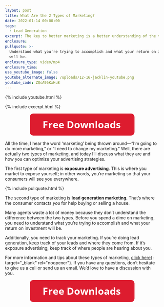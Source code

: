 ```yaml
---
layout: post
title: What Are the 2 Types of Marketing?
date: 2022-01-14 00:00:00
tags:
  - Lead Generation
excerpt: The key to better marketing is a better understanding of the term.
enclosure:
pullquote: >-
  Understand what you’re trying to accomplish and what your return on investment
  will be. 
enclosure_type: video/mp4
enclosure_time:
use_youtube_image: false
youtube_alternate_image: /uploads/12-16-jacklin-youtube.png
youtube_code: ZQsA96KxHu8
---
```

{% include youtube.html %}

{% include excerpt.html %}

<center><a target="_blank" rel="noopener" href="https://join.gochicagolandhomes.com/ask/be6ee2f528a87d7fe1d057ef1a95c83c"><img width="343" height="72" src="uploads/FreeDownloadsButton-343.png" /></a></center>

All the time, I hear the word ‘marketing’ being thrown around—“I’m going to do more marketing,” or “I need to change my marketing.” Well, there are actually two types of marketing, and today I’ll discuss what they are and how you can optimize your advertising strategies.&nbsp;

The first type of marketing is **exposure advertising**. This is where you market to expose yourself; in other words, you’re marketing so that your consumers will see you everywhere.

{% include pullquote.html %}

The second type of marketing is **lead generation marketing**. That’s where the consumer contacts *you* for help buying or selling a house.&nbsp;

Many agents waste a lot of money because they don’t understand the difference between the two types. Before you spend a dime on marketing, you need to understand what you’re trying to accomplish and what your return on investment will be.&nbsp;

Additionally, you need to track your marketing. If you’re doing lead generation, keep track of your leads and where they come from. If it’s exposure advertising, keep track of where people are hearing about you.

For more information and tips about these types of marketing, [click here](https://drive.google.com/file/d/1KimbOjM60eqwKE19tvHq4XD-byYf3yTT/view){: target="_blank" rel="noopener"}. If you have any questions, don’t hesitate to give us a call or send us an email. We’d love to have a discussion with you.

<center><a target="_blank" rel="noopener" href="https://join.gochicagolandhomes.com/ask/be6ee2f528a87d7fe1d057ef1a95c83c"><img width="343" height="72" src="uploads/FreeDownloadsButton-343.png" /></a></center>
